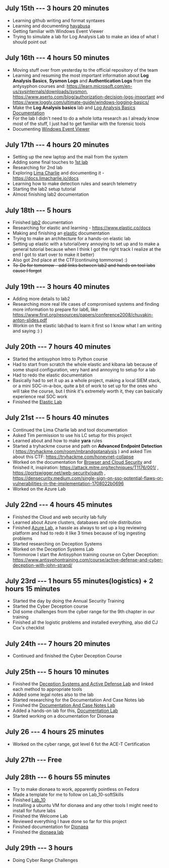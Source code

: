 ## July 15th --- 3 hours 20 minutes
- Learning github writing and format syntaxes
- Learning and documenting [hayabusa](/Tools/hayabusa.md)
- Getting familiar with Windows Event Viewer
- Trying to simulate a lab for Log Analysis Lab to make an idea of what I should point out

## July 16th --- 4 hours 50 minutes
- Moving stuff over from yesterday to the official repository of the team
- Learning and resuming the most important information about **Log Analysis Basics**, **Sysmon Logs** and **Authentication Logs** from the antysyphon courses and: https://learn.microsoft.com/en-us/sysinternals/downloads/sysmon, https://www.aserto.com/blog/authorization-decision-logs-important and https://www.loggly.com/ultimate-guide/windows-logging-basics/
- Make the **Log Analysis basics** lab and [Log Analysis Basics Documentation](/Documentations/logAnalysis_basics.md)
- For the lab I didn't need to do a whole lotta research as I already know most of the stuff, I just had to get familiar with the forensic tools
- Documenting [Windows Event Viewer](/Tools/winEventViewer.md)

## July 17th --- 4 hours 20 minutes
- Setting up the new laptop and the mail from the system
- Adding some final touches to [1st lab](/Labs/Log_Analysis_Entry_Level.md)
- Researching for 2nd lab
- Exploring [Lima Charlie](/Tools/LimaCharlie.md) and documenting it - https://docs.limacharlie.io/docs
- Learning how to make detection rules and search telemetry
- Starting the lab2 setup tutorial
- Almost finishing lab2 documentation

## July 18th --- 5 hours
- Finished [lab2](/Documentations/toolsAndPlatforms.md) documentation
- Researching for elastic and learning - https://www.elastic.co/docs
- Making and finishing an [elastic](/Tools/Elastic.md) documentation
- Trying to make an architecture for a hands-on elastic lab
- Setting up elastic with a tutorial(very annoying to set up and to make a general tutorial because when I think I got the right track I realize at the end I got to start over to make it better)
- Also got 2nd place at the CTF(continuing tommorow) :)
- ~~To-Do for tomorrow - add links between lab2 and hands on tool labs cause I forgot~~

## July 19th --- 3 hours 40 minutes
- Adding more details to lab2
- Researching more real life cases of compromised systems and finding more information to prepare for lab6, like https://www.first.org/resources/papers/conference2008/chuvakin-anton-slides.pdf
- Workin on the elastic lab(had to learn it first so I know what I am writing and saying :) )

## July 20th --- 7 hours 40 minutes
- Started the antisyphon Intro to Python course
- Had to start from scratch the whole elastic and kibana lab because of some stupid configuration, very hard and annoying to setup for a lab
- Had to redo the elastic documentation
- Basically had to set it up as a whole project, making a local SIEM stack, or a mini SOC-in-a-box, quite a bit of work to set up for the ones who will take the course, but I think it's extremely worth it, they can basically experience real SOC work
- Finished the [Elastic Lab](/Labs/ElasticLab.md)

## July 21st --- 5 hours 40 minutes
- Continued the Lima Charlie lab and tool documentation
- Asked Tim permission to use his LC setup for this project
- Learned about and how to make **yara** rules
- Started a tryhackme course and path on **Advanced Endpoint Detection** ( https://tryhackme.com/room/mbrandgptanalysis ) and asked Tim about this CTF: https://tryhackme.com/honeynet-collapse
- Worked on the documentation for [Browser and Cloud Security](/Documentations/browserAndCloudSecurity.md) and finished it, inspiration: https://attack.mitre.org/techniques/T1176/001/ , https://portswigger.net/web-security/oauth , https://densecurity.medium.com/single-sign-on-sso-potential-flaws-or-vulnerabilities-in-the-implementation-1708022b0696
- Worked on the Azure Lab

## July 22nd --- 4 hours 45 minutes
- Finished the Cloud and web security lab fully
- Learned about Azure clusters, databases and role distribution
- Finished [Azure Lab](/Labs/AzureLab.md), a hassle as always to set up a log reviewing platform and had to redo it like 3 times because of log ingesting problems
- Started researching on Deception Systems
- Worked on the Deception Systems Lab
- Tommorow I start the Antisyphon training course on Cyber Deception: https://www.antisyphontraining.com/course/active-defense-and-cyber-deception-with-john-strand/

## July 23rd --- 1 hours 55 minutes(logistics) + 2 hours 15 minutes
- Started the day by doing the Annual Security Training
- Started the Cyber Deception course
- Did some challenges from the cyber range for the 9th chapter in our training
- Finished all the logistic problems and installed everything, also did CJ Cox's checklist

## July 24th --- 7 hours 20 minutes
- Continued and finished the Cyber Deception Course

## July 25th --- 5 hours 10 minutes
- Finished the [Deception Systems and Active Defense Lab](/Documentations/deceptionSystems.md) and linked each method to appropriate tools
- Added some legal notes also to the lab
- Started researching for the Documentation And Case Notes lab
- Finished the [Documentation And Case Notes Lab](/Documentations/documentationAndCaseNotes.md)
- Added a hands-on lab for this, [Documentation Lab](/Labs/documentationLab.md)
- Started working on a documentation for Dionaea

## July 26 --- 4 hours 25 minutes
- Worked on the cyber range, got level 6 fot the ACE-T Certification

## July 27th --- Free

## July 28th --- 6 hours 55 minutes
- Try to make dionaea to work, apparently pointless on Fedora
- Made a template for me to follow on Lab_10-softSkills
- Finished [Lab_10](/Documentations/Lab_10-softSkills.md)
- Installing a ubuntu VM for dionaea and any other tools I might need to install for future labs 
- Finished the Welcome Lab 
- Reviewed everything I have done so far for this project 
- Finished documentation for [Dionaea](/Tools/Dionaea.md)
- Finished the [dionaea lab](/Labs/dionaeaLab.md)

## July 29th --- 3 hours 
- Doing Cyber Range Challenges
